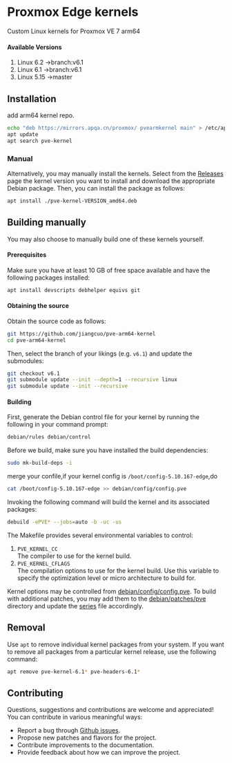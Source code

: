 # Proxmox Edge kernels
Custom Linux kernels for Proxmox VE 7 arm64

#### Available Versions
1. Linux 6.2 ->branch:v6.1
2. Linux 6.1 ->branch:v6.1
3. Linux 5.15 ->master

## Installation
add arm64 kernel repo.

```sh
echo "deb https://mirrors.apqa.cn/proxmox/ pvearmkernel main" > /etc/apt/sources.list.d/pve-arm64-kernel.list
apt update
apt search pve-kernel
```

### Manual
Alternatively, you may manually install the kernels. Select from the [Releases](https://github.com/fabianishere/pve-edge-kernel/releases)
page the kernel version you want to install and download the appropriate Debian package.
Then, you can install the package as follows:

```sh
apt install ./pve-kernel-VERSION_amd64.deb
```

## Building manually
You may also choose to manually build one of these kernels yourself.

#### Prerequisites
Make sure you have at least 10 GB of free space available and have the following
packages installed:

```bash
apt install devscripts debhelper equivs git
```

#### Obtaining the source
Obtain the source code as follows:
```bash
git https://github.com/jiangcuo/pve-arm64-kernel
cd pve-arm64-kernel
```
Then, select the branch of your likings (e.g. `v6.1`) and update the submodules:
```bash
git checkout v6.1
git submodule update --init --depth=1 --recursive linux
git submodule update --init --recursive
```

#### Building
First, generate the Debian control file for your kernel by running the following
in your command prompt:
```bash
debian/rules debian/control
```
Before we build, make sure you have installed the build dependencies:
```bash
sudo mk-build-deps -i
```
merge your confile,if your kernel config is `/boot/config-5.10.167-edge`,do
```bash
cat /boot/config-5.10.167-edge >> debian/config/config.pve
```
Invoking the following command will build the kernel and its associated packages:
```bash
debuild -ePVE* --jobs=auto -b -uc -us
```
The Makefile provides several environmental variables to control:

1. `PVE_KERNEL_CC`  
   The compiler to use for the kernel build.
2. `PVE_KERNEL_CFLAGS`  
   The compilation options to use for the kernel build. Use this variable to specify
   the optimization level or micro architecture to build for.

Kernel options may be controlled from [debian/config/config.pve](debian/config/config.pve). To build with
additional patches, you may add them to the [debian/patches/pve](debian/patches/pve) directory
and update the [series](debian/patches/series.linux) file accordingly.

## Removal
Use `apt` to remove individual kernel packages from your system. If you want
to remove all packages from a particular kernel release, use the following
command:

```bash
apt remove pve-kernel-6.1* pve-headers-6.1*
```

## Contributing
Questions, suggestions and contributions are welcome and appreciated!
You can contribute in various meaningful ways:

* Report a bug through [Github issues](https://github.com/jiangcuo/pve-arm64-kernel/issues).
* Propose new patches and flavors for the project.
* Contribute improvements to the documentation.
* Provide feedback about how we can improve the project.

